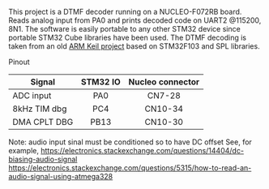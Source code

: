This project is a DTMF decoder running on a NUCLEO-F072RB board.
Reads analog input from PA0 and prints decoded code on UART2 @115200, 8N1.
The software is easily portable to any other STM32 device since portable STM32 Cube libraries have been used.
The DTMF decoding is taken from an old [ARM Keil project](http://www.keil.com/download/docs/370.asp) based on STM32F103 and SPL libraries.

Pinout

|Signal        | STM32 IO | Nucleo connector |
|--------------|:--------:|:----------------:| 
| ADC input    |   PA0    |      CN7-28      | 
| 8kHz TIM dbg |   PC4    |      CN10-34     |
| DMA CPLT DBG |   PB13   |      CN10-30     |




Note: audio input sinal must be conditioned so to have DC offset
See, for example,
https://electronics.stackexchange.com/questions/14404/dc-biasing-audio-signal
https://electronics.stackexchange.com/questions/5315/how-to-read-an-audio-signal-using-atmega328
